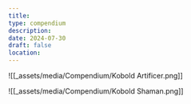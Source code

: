 ```yaml
---
title: 
type: compendium
description: 
date: 2024-07-30
draft: false
location:
---
```

![[_assets/media/Compendium/Kobold Artificer.png]]

![[_assets/media/Compendium/Kobold Shaman.png]]